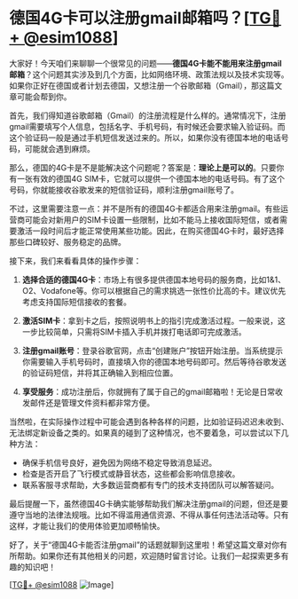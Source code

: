# 德国4G卡可以注册gmail邮箱吗？[[TG💪+ @esim1088](https://t.me/s/esim1088)]

大家好！今天咱们来聊聊一个很常见的问题——**德国4G卡能不能用来注册gmail邮箱**？这个问题其实涉及到几个方面，比如网络环境、政策法规以及技术实现等。如果你正好在德国或者计划去德国，又想注册一个谷歌邮箱（Gmail），那这篇文章可能会帮到你。

首先，我们得知道谷歌邮箱（Gmail）的注册流程是什么样的。通常情况下，注册gmail需要填写个人信息，包括名字、手机号码，有时候还会要求输入验证码。而这个验证码一般是通过手机短信发送过来的。所以，如果你没有德国本地的电话号码，可能就会遇到麻烦。

那么，德国的4G卡是不是能解决这个问题呢？答案是：**理论上是可以的**。只要你有一张有效的德国4G SIM卡，它就可以提供一个德国本地的电话号码。有了这个号码，你就能接收谷歌发来的短信验证码，顺利注册gmail账号了。

不过，这里需要注意一点：并不是所有的德国4G卡都适合用来注册gmail。有些运营商可能会对新用户的SIM卡设置一些限制，比如不能马上接收国际短信，或者需要激活一段时间后才能正常使用某些功能。因此，在购买德国4G卡时，最好选择那些口碑较好、服务稳定的品牌。

接下来，我们来看看具体的操作步骤：

1. **选择合适的德国4G卡**：市场上有很多提供德国本地号码的服务商，比如1&1、O2、Vodafone等。你可以根据自己的需求挑选一张性价比高的卡。建议优先考虑支持国际短信接收的套餐。

2. **激活SIM卡**：拿到卡之后，按照说明书上的指引完成激活过程。一般来说，这一步比较简单，只需将SIM卡插入手机并拨打电话即可完成激活。

3. **注册gmail账号**：登录谷歌官网，点击“创建账户”按钮开始注册。当系统提示你需要输入手机号码时，直接填入你的德国本地号码即可。然后等待谷歌发送的验证码短信，并将其正确输入到相应位置。

4. **享受服务**：成功注册后，你就拥有了属于自己的gmail邮箱啦！无论是日常收发邮件还是管理文件资料都非常方便。

当然啦，在实际操作过程中可能会遇到各种各样的问题，比如验证码迟迟未收到、无法绑定新设备之类的。如果真的碰到了这种情况，也不要着急，可以尝试以下几种方法：

- 确保手机信号良好，避免因为网络不稳定导致消息延迟。
- 检查是否开启了飞行模式或静音状态，这些都会影响信息接收。
- 联系客服寻求帮助，大多数运营商都有专门的技术支持团队可以解答疑问。

最后提醒一下，虽然德国4G卡确实能够帮助我们解决注册gmail的问题，但还是要遵守当地的法律法规哦。比如不得滥用通信资源、不得从事任何违法活动等。只有这样，才能让我们的使用体验更加顺畅愉快。

好了，关于“德国4G卡能否注册gmail”的话题就聊到这里啦！希望这篇文章对你有所帮助。如果你还有其他相关的问题，欢迎随时留言讨论。让我们一起探索更多有趣的知识吧！

[[TG💪+ @esim1088](https://t.me/s/esim1088) ![Image](https://i.postimg.cc/4NQfJmqS/Snipaste-2025-05-13-00-14-12.png)]